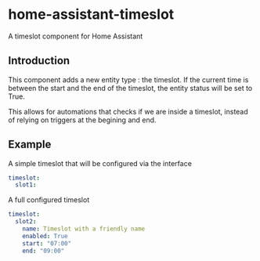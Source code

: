 # home-assistant-timeslot
A timeslot component for Home Assistant

## Introduction

This component adds a new entity type : the timeslot.
If the current time is between the start and the end of the timeslot, the entity status will be set to True.

This allows for automations that checks if we are inside a timeslot, instead of relying on triggers at the begining and end.

## Example

A simple timeslot that will be configured via the interface
```yaml
timeslot:
  slot1:
```

A full configured timeslot
```yaml
timeslot:
  slot2:
    name: Timeslot with a friendly name
    enabled: True
    start: "07:00"
    end: "09:00"
```
